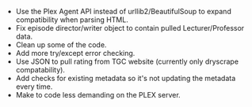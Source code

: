 * Use the Plex Agent API instead of urllib2/BeautifulSoup to expand compatibility when parsing HTML.
* Fix episode director/writer object to contain pulled Lecturer/Professor data.
* Clean up some of the code.
* Add more try/except error checking.
* Use JSON to pull rating from TGC website (currently only dryscrape compatability).
* Add checks for existing metadata so it's not updating the metadata every time.
* Make to code less demanding on the PLEX server.
